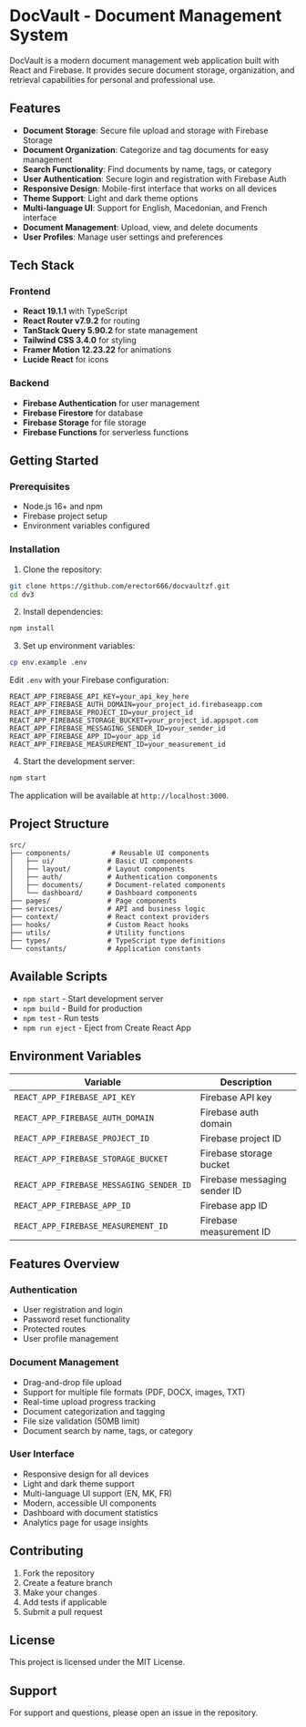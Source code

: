 # DocVault - Document Management System

DocVault is a modern document management web application built with React and Firebase. It provides secure document storage, organization, and retrieval capabilities for personal and professional use.

## Features

- **Document Storage**: Secure file upload and storage with Firebase Storage
- **Document Organization**: Categorize and tag documents for easy management
- **Search Functionality**: Find documents by name, tags, or category
- **User Authentication**: Secure login and registration with Firebase Auth
- **Responsive Design**: Mobile-first interface that works on all devices
- **Theme Support**: Light and dark theme options
- **Multi-language UI**: Support for English, Macedonian, and French interface
- **Document Management**: Upload, view, and delete documents
- **User Profiles**: Manage user settings and preferences

## Tech Stack

### Frontend
- **React 19.1.1** with TypeScript
- **React Router v7.9.2** for routing
- **TanStack Query 5.90.2** for state management
- **Tailwind CSS 3.4.0** for styling
- **Framer Motion 12.23.22** for animations
- **Lucide React** for icons

### Backend
- **Firebase Authentication** for user management
- **Firebase Firestore** for database
- **Firebase Storage** for file storage
- **Firebase Functions** for serverless functions

## Getting Started

### Prerequisites

- Node.js 16+ and npm
- Firebase project setup
- Environment variables configured

### Installation

1. Clone the repository:
```bash
git clone https://github.com/erector666/docvaultzf.git
cd dv3
```

2. Install dependencies:
```bash
npm install
```

3. Set up environment variables:
```bash
cp env.example .env
```

Edit `.env` with your Firebase configuration:
```env
REACT_APP_FIREBASE_API_KEY=your_api_key_here
REACT_APP_FIREBASE_AUTH_DOMAIN=your_project_id.firebaseapp.com
REACT_APP_FIREBASE_PROJECT_ID=your_project_id
REACT_APP_FIREBASE_STORAGE_BUCKET=your_project_id.appspot.com
REACT_APP_FIREBASE_MESSAGING_SENDER_ID=your_sender_id
REACT_APP_FIREBASE_APP_ID=your_app_id
REACT_APP_FIREBASE_MEASUREMENT_ID=your_measurement_id
```

4. Start the development server:
```bash
npm start
```

The application will be available at `http://localhost:3000`.

## Project Structure

```
src/
├── components/          # Reusable UI components
│   ├── ui/             # Basic UI components
│   ├── layout/         # Layout components
│   ├── auth/           # Authentication components
│   ├── documents/      # Document-related components
│   └── dashboard/      # Dashboard components
├── pages/              # Page components
├── services/           # API and business logic
├── context/            # React context providers
├── hooks/              # Custom React hooks
├── utils/              # Utility functions
├── types/              # TypeScript type definitions
└── constants/          # Application constants
```

## Available Scripts

- `npm start` - Start development server
- `npm build` - Build for production
- `npm test` - Run tests
- `npm run eject` - Eject from Create React App

## Environment Variables

| Variable | Description |
|----------|-------------|
| `REACT_APP_FIREBASE_API_KEY` | Firebase API key |
| `REACT_APP_FIREBASE_AUTH_DOMAIN` | Firebase auth domain |
| `REACT_APP_FIREBASE_PROJECT_ID` | Firebase project ID |
| `REACT_APP_FIREBASE_STORAGE_BUCKET` | Firebase storage bucket |
| `REACT_APP_FIREBASE_MESSAGING_SENDER_ID` | Firebase messaging sender ID |
| `REACT_APP_FIREBASE_APP_ID` | Firebase app ID |
| `REACT_APP_FIREBASE_MEASUREMENT_ID` | Firebase measurement ID |

## Features Overview

### Authentication
- User registration and login
- Password reset functionality
- Protected routes
- User profile management

### Document Management
- Drag-and-drop file upload
- Support for multiple file formats (PDF, DOCX, images, TXT)
- Real-time upload progress tracking
- Document categorization and tagging
- File size validation (50MB limit)
- Document search by name, tags, or category

### User Interface
- Responsive design for all devices
- Light and dark theme support
- Multi-language UI support (EN, MK, FR)
- Modern, accessible UI components
- Dashboard with document statistics
- Analytics page for usage insights

## Contributing

1. Fork the repository
2. Create a feature branch
3. Make your changes
4. Add tests if applicable
5. Submit a pull request

## License

This project is licensed under the MIT License.

## Support

For support and questions, please open an issue in the repository.